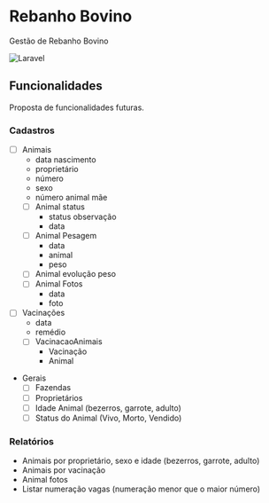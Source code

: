 # Rebanho Bovino
Gestão de Rebanho Bovino

![Laravel](https://img.shields.io/badge/Laravel-FF2D20?style=for-the-badge&logo=laravel&logoColor=black)

## Funcionalidades

Proposta de funcionalidades futuras.

### Cadastros

- [ ] Animais
   - data nascimento
   - proprietário
   - número
   - sexo
   - número animal mãe
   - [ ] Animal status
      - status observação
      - data
   - [ ] Animal Pesagem
      - data
      - animal
      - peso
   - [ ] Animal evolução peso
   - [ ] Animal Fotos
      - data
      - foto
- [ ] Vacinações
   - data
   - remédio
   - [ ] VacinacaoAnimais
      - Vacinação
      - Animal
- Gerais
   - [ ] Fazendas
   - [ ] Proprietários
   - [ ] Idade Animal (bezerros, garrote, adulto)
   - [ ] Status do Animal (Vivo, Morto, Vendido)

### Relatórios

- Animais por proprietário, sexo e idade (bezerros, garrote, adulto)
- Animais por vacinação
- Animal fotos
- Listar numeração vagas (numeração menor que o maior número)
